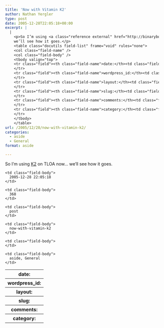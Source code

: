 ```yaml
---
title: 'Now with Vitamin K2'
author: Nathan Yergler
type: post
date: 2005-12-28T22:05:18+00:00
excerpt: |
  |
    <p>So I’m using <a class="reference external" href="http://binarybonsai.com/wordpress/k2/">K2</a> on <span class="caps">TLOA</span> now…
    we’ll see how it goes.</p>
    <table class="docutils field-list" frame="void" rules="none">
    <col class="field-name" />
    <col class="field-body" />
    <tbody valign="top">
    <tr class="field"><th class="field-name">date:</th><td class="field-body">2005-12-28 22:05:18</td>
    </tr>
    <tr class="field"><th class="field-name">wordpress_id:</th><td class="field-body">368</td>
    </tr>
    <tr class="field"><th class="field-name">layout:</th><td class="field-body">post</td>
    </tr>
    <tr class="field"><th class="field-name">slug:</th><td class="field-body">now-with-vitamin-k2</td>
    </tr>
    <tr class="field"><th class="field-name">comments:</th><td class="field-body"></td>
    </tr>
    <tr class="field"><th class="field-name">category:</th><td class="field-body">aside, General</td>
    </tr>
    </tbody>
    </table>
url: /2005/12/28/now-with-vitamin-k2/
categories:
  - aside
  - General
format: aside

---
```

So I’m using [K2][1]  on <span class="caps">TLOA</span> now… we’ll see how it goes.

<table class="docutils field-list" frame="void" rules="none">
  <col class="field-name" /> <col class="field-body" /> <tr class="field">
    <th class="field-name">
      date:
    </th>

    <td class="field-body">
      2005-12-28 22:05:18
    </td>
  </tr>

  <tr class="field">
    <th class="field-name">
      wordpress_id:
    </th>

    <td class="field-body">
      368
    </td>
  </tr>

  <tr class="field">
    <th class="field-name">
      layout:
    </th>

    <td class="field-body">
      post
    </td>
  </tr>

  <tr class="field">
    <th class="field-name">
      slug:
    </th>

    <td class="field-body">
      now-with-vitamin-k2
    </td>
  </tr>

  <tr class="field">
    <th class="field-name">
      comments:
    </th>

    <td class="field-body">
    </td>
  </tr>

  <tr class="field">
    <th class="field-name">
      category:
    </th>

    <td class="field-body">
      aside, General
    </td>
  </tr>
</table>

 [1]: http://binarybonsai.com/wordpress/k2/